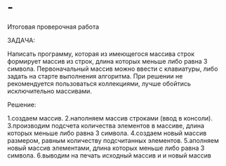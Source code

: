 # -
Итоговая проверочная работа

ЗАДАЧА:

Написать программу, которая из имеющегося массива строк формирует массив из строк, длина которых меньше либо равна 3 символа. Первоначальный массив можно ввести с клавиатуры, либо задать на старте выполнения алгоритма. При решении не рекомендуется пользоваться коллекциями, лучше обойтись исключительно массивами.

Решение:

1.создаем массив.
2.наполняем массив строками (ввод в консоли).
3.производим подсчета количества элементов в массиве, длина которых меньше либо равна 3 символа.
4.создаем новый массив размером, равным количеству подсчитанных элементов.
5.аполняем новый массив элементами, длина которых меньше либо равна 3 символа.
6.выводим на печать исходный массив и и новый массив
